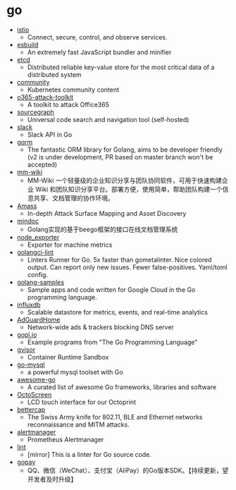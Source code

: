 # go
- [istio](https://github.com/istio/istio)
  - Connect, secure, control, and observe services.
- [esbuild](https://github.com/evanw/esbuild)
  - An extremely fast JavaScript bundler and minifier
- [etcd](https://github.com/etcd-io/etcd)
  - Distributed reliable key-value store for the most critical data of a distributed system
- [community](https://github.com/kubernetes/community)
  - Kubernetes community content
- [o365-attack-toolkit](https://github.com/mdsecactivebreach/o365-attack-toolkit)
  - A toolkit to attack Office365
- [sourcegraph](https://github.com/sourcegraph/sourcegraph)
  - Universal code search and navigation tool (self-hosted)
- [slack](https://github.com/nlopes/slack)
  - Slack API in Go
- [gorm](https://github.com/jinzhu/gorm)
  - The fantastic ORM library for Golang, aims to be developer friendly (v2 is under development, PR based on master branch won't be accepted)
- [mm-wiki](https://github.com/phachon/mm-wiki)
  - MM-Wiki 一个轻量级的企业知识分享与团队协同软件，可用于快速构建企业 Wiki 和团队知识分享平台。部署方便，使用简单，帮助团队构建一个信息共享、文档管理的协作环境。
- [Amass](https://github.com/OWASP/Amass)
  - In-depth Attack Surface Mapping and Asset Discovery
- [mindoc](https://github.com/lifei6671/mindoc)
  - Golang实现的基于beego框架的接口在线文档管理系统
- [node_exporter](https://github.com/prometheus/node_exporter)
  - Exporter for machine metrics
- [golangci-lint](https://github.com/golangci/golangci-lint)
  - Linters Runner for Go. 5x faster than gometalinter. Nice colored output. Can report only new issues. Fewer false-positives. Yaml/toml config.
- [golang-samples](https://github.com/GoogleCloudPlatform/golang-samples)
  - Sample apps and code written for Google Cloud in the Go programming language.
- [influxdb](https://github.com/influxdata/influxdb)
  - Scalable datastore for metrics, events, and real-time analytics
- [AdGuardHome](https://github.com/AdguardTeam/AdGuardHome)
  - Network-wide ads & trackers blocking DNS server
- [gopl.io](https://github.com/adonovan/gopl.io)
  - Example programs from "The Go Programming Language"
- [gvisor](https://github.com/google/gvisor)
  - Container Runtime Sandbox
- [go-mysql](https://github.com/siddontang/go-mysql)
  - a powerful mysql toolset with Go
- [awesome-go](https://github.com/avelino/awesome-go)
  - A curated list of awesome Go frameworks, libraries and software
- [OctoScreen](https://github.com/Z-Bolt/OctoScreen)
  - LCD touch interface for our Octoprint
- [bettercap](https://github.com/bettercap/bettercap)
  - The Swiss Army knife for 802.11, BLE and Ethernet networks reconnaissance and MITM attacks.
- [alertmanager](https://github.com/prometheus/alertmanager)
  - Prometheus Alertmanager
- [lint](https://github.com/golang/lint)
  - [mirror] This is a linter for Go source code.
- [gopay](https://github.com/iGoogle-ink/gopay)
  - QQ、微信（WeChat）、支付宝（AliPay）的Go版本SDK。【持续更新，望开发者及时升级】
